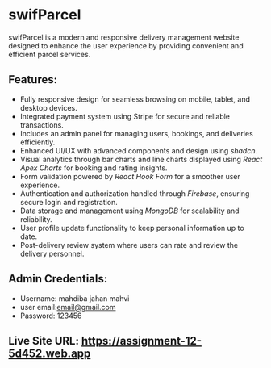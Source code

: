 # swifParcel  

swifParcel is a modern and responsive delivery management website designed to enhance the user experience by providing convenient and efficient parcel services.  

## Features:  
- Fully responsive design for seamless browsing on mobile, tablet, and desktop devices.  
- Integrated payment system using Stripe for secure and reliable transactions.  
- Includes an admin panel for managing users, bookings, and deliveries efficiently.  
- Enhanced UI/UX with advanced components and design using *shadcn*.  
- Visual analytics through bar charts and line charts displayed using *React Apex Charts* for booking and rating insights.  
- Form validation powered by *React Hook Form* for a smoother user experience.  
- Authentication and authorization handled through *Firebase*, ensuring secure login and registration.  
- Data storage and management using *MongoDB* for scalability and reliability.  
- User profile update functionality to keep personal information up to date.  
- Post-delivery review system where users can rate and review the delivery personnel.  

## Admin Credentials:  
- Username: mahdiba jahan mahvi
- user email:email@gmail.com 
- Password: 123456  

## Live Site URL: https://assignment-12-5d452.web.app
